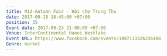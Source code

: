 ```yaml
---
title: Mid-Autumn Fair - Hội chợ Trung Thu
date: 2017-09-18 18:45:00 +07:00
position: 35
Event date: 2017-09-23 21:00:00 +07:00
Venue: InterContinental Hanoi Westlake
Event URL: https://www.facebook.com/events/1807113326236488
Genre: market
---
```


